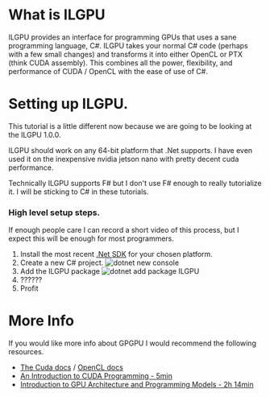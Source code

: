# What is ILGPU

ILGPU provides an interface for programming GPUs that uses a sane programming language, C#.
ILGPU takes your normal C# code (perhaps with a few small changes) and transforms it into either
OpenCL or PTX (think CUDA assembly). This combines all the power, flexibility, and performance of
CUDA / OpenCL with the ease of use of C#.

# Setting up ILGPU.

This tutorial is a little different now because we are going to be looking at the ILGPU 1.0.0.

ILGPU should work on any 64-bit platform that .Net supports. I have even used it on the inexpensive nvidia jetson nano
with pretty decent cuda performance.

Technically ILGPU supports F# but I don't use F# enough to really tutorialize it. I will be sticking to C# in these
tutorials.

### High level setup steps.

If enough people care I can record a short video of this process, but I expect this will be enough for most programmers.

1. Install the most recent [.Net SDK](https://dotnet.microsoft.com/download/visual-studio-sdks) for your chosen
   platform.
2. Create a new C# project.
   ![dotnet new console](Images/newProject.png?raw=true)
3. Add the ILGPU package
   ![dotnet add package ILGPU](Images/beta.png?raw=true)
4. ??????
5. Profit

# More Info

If you would like more info about GPGPU I would recommend the following resources.

* [The Cuda docs](https://developer.nvidia.com/about-cuda) / [OpenCL docs](https://www.khronos.org/opencl/)
* [An Introduction to CUDA Programming - 5min](https://www.youtube.com/watch?v=kIyCq6awClM)
* [Introduction to GPU Architecture and Programming Models - 2h 14min](https://www.youtube.com/watch?v=uvVy3CqpVbM)

